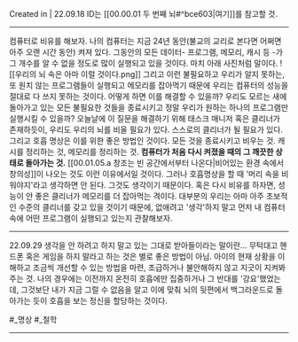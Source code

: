 Created in | 22.09.18
ID는 [[00.00.01 두 번째 뇌#^bce603|여기]]를 참고할 것.

---
컴퓨터로 비유를 해보자.
나의 컴퓨터는 지금 24년 동안(불교의 교리로 본다면 어쩌면 아주 오랜 시간 동안) 켜져 있다.
그동안의 모든 데이터- 프로그램, 메모리, 캐시 등 -가 그 개수를 알 수 없을 정도로 많이 실행되고 있을 것이다. 마치 아래 사진처럼 말이다.
![[우리의 뇌 속은 아마 이럴 것이다.png]]
그리고 이런 불필요하고 우리가 알지 못하는, 또 원치 않는 프로그램들이 실행되고 메모리를 잡아먹기 때문에 우리는 컴퓨터의 성능을 절대로 다 쓰지 못하는 것이다.
어떻게 하면 이를 해결할 수 있을까? 우리도 모르는 새에 돌아가고 있는 모든 불필요한 것들을 종료시키고 정말 우리가 원하는 하나의 프로그램만 실행시킬 수 있을까?
오늘날에 이 질문을 해결하기 위해 태스크 매니저 혹은 클리너가 존재하듯이, 우리도 우리의 뇌를 비울 필요가 있다. 스스로의 클리너가 될 필요가 있다. 그리고 호흡 명상은 이를 위한 좋은 방법인 것이다.
모든 것을 종료시키고 비우는 것. 캐시를 정리하는 것, 메모리를 정리하는 것. **컴퓨터가 처음 다시 켜졌을 때의 그 깨끗한 상태로 돌아가는 것.**
[[00.01.05.a 창조는 빈 공간에서부터 나온다|비어있는 환경 속에서 창의성]]이 나오는 것도 이런 이유에서일 것이다.
그러나 호흡명상을 할 때 '머리 속을 비워야지'라고 생각하면 안 된다. 그것도 생각이기 때문이다. 혹은 다시 비유를 하자면, 성능이 안 좋은 클리너가 메모리를 더 잡아먹는 격이다. 대부분의 우리는 아마 아주 초보적인 수준의 클리너를 갖고 있을 것이기 때문에, 없애려고 '생각'하지 말고 먼저 내 컴퓨터 속에 어떤 프로그램이 실행되고 있는지 관찰해보자.

---
22.09.29
생각을 안 하려고 하지 말고 있는 그대로 받아들이라는 말이란...
무턱대고 핸드폰 혹은 게임을 하지 말라고 하는 것은 별로 좋은 방법이 아님. 아이의 현재 상황을 이해하고 조금씩 개선할 수 있는 방법을 마련, 조급하거나 불안해하지 않고 지긋이 지켜봐주는 것. 나의 경우에는 이전까지 온전히 호흡에만 집중하거나 그 반대를 '강요'했었는데, 그것보단 내가 지금 그럴 수 없음을 알고 이에 맞춰 뇌의 뒷편에서 백그라운드로 돌아가는 듯이 호흡을 보는 정신을 할당하는 것이다.

#_명상 #_철학 

---
